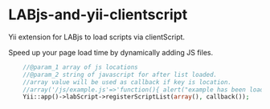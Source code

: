 LABjs-and-yii-clientscript
==========================

Yii extension for LABjs to load scripts via clientScript.

Speed up your page load time by dynamically adding JS files.

```php
	//@param_1 array of js locations
	//@param_2 string of javascript for after list loaded.
	//array value will be used as callback if key is location. 
	//array('/js/example.js'=>'function(){ alert("example has been loaded")}');
	Yii::app()->labScript->registerScriptList(array(), callback());
```